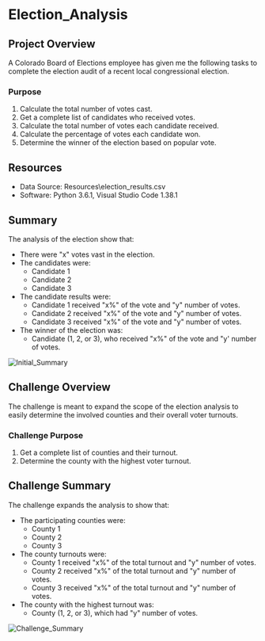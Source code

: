# Election_Analysis

## Project Overview
A Colorado Board of Elections employee has given me the following tasks to complete the election audit of a recent local congressional election.

### Purpose
1. Calculate the total number of votes cast.
2. Get a complete list of candidates who received votes.
3. Calculate the total number of votes each candidate received.
4. Calculate the percentage of votes each candidate won.
5. Determine the winner of the election based on popular vote.

## Resources
- Data Source: Resources\election_results.csv
- Software: Python 3.6.1, Visual Studio Code 1.38.1

## Summary
The analysis of the election show that:
  - There were "x" votes vast in the election.
  - The candidates were:
    - Candidate 1
    - Candidate 2
    - Candidate 3
  - The candidate results were:
    -  Candidate 1 received "x%" of the vote and "y" number of votes.
    -  Candidate 2 received "x%" of the vote and "y" number of votes.
    -  Candidate 3 received "x%" of the vote and "y" number of votes.
  - The winner of the election was:
    -   Candidate (1, 2, or 3), who received "x%" of the vote and "y' number of votes.

![Initial_Summary](https://user-images.githubusercontent.com/90879979/136830516-fc983ff9-768f-47c0-bd16-665888007091.png)



## Challenge Overview
The challenge is meant to expand the scope of the election analysis to easily determine the involved counties and their overall voter turnouts. 

### Challenge Purpose
1. Get a complete list of counties and their turnout.
2. Determine the county with the highest voter turnout.

## Challenge Summary
The challenge expands the analysis to show that:
 - The participating counties were:
    - County 1
    - County 2
    - County 3
  - The county turnouts were:
    - County 1 received "x%" of the total turnout and "y" number of votes.
    - County 2 received "x%" of the total turnout and "y" number of votes.
    - County 3 received "x%" of the total turnout and "y" number of votes.
  - The county with the highest turnout was:
    - County (1, 2, or 3), which had "y" number of votes.

![Challenge_Summary](https://user-images.githubusercontent.com/90879979/136830776-42067630-e0ce-475e-b673-a78ea7a87c39.png)
